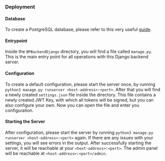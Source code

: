### Deployment

#### Database
To create a PostgreSQL database, please refer to this very useful [guide](https://www.digitalocean.com/community/tutorials/how-to-install-postgresql-on-ubuntu-20-04-quickstart-de).

#### Entrypoint
Inside the `BPBackendDjango` directory, you will find a file called `manage.py`. This is the main entry point for all operations with
this Django backend server.

#### Configuration
To create a default configuration, please start the server once, by running `python3 manage.py runserver <host-address>:<port>`.
After that you will find a newly created `settings.json` file inside the directory. This file contains a newly created JWT Key,
with which all tokens will be signed, but you can also configure your own. Now you can open the file and enter you configuration.

#### Starting the Server
After configuration, please start the server by running `python3 manage.py runserver <host-address>:<port>` again.
If there are any issues with your settings, you will see errors in the output. After successfully starting the server, it will
be reachable at your `<host-address>:<port>`. The admin panel will be reachable at `<host-address>:<port>/admin`.
